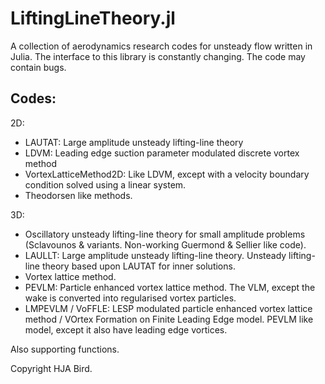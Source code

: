 # LiftingLineTheory.jl

A collection of aerodynamics research codes for unsteady flow written in Julia.
The interface to this library is constantly changing. The code may contain bugs.

## Codes:

2D:

* LAUTAT: Large amplitude unsteady lifting-line theory
* LDVM: Leading edge suction parameter modulated discrete vortex method
* VortexLatticeMethod2D: Like LDVM, except with a velocity boundary condition solved using a linear system.
* Theodorsen like methods.

3D:

* Oscillatory unsteady lifting-line theory for small amplitude problems (Sclavounos & variants. Non-working Guermond & Sellier like code).
* LAULLT: Large amplitude unsteady lifting-line theory. Unsteady lifting-line theory based upon LAUTAT for inner solutions.
* Vortex lattice method. 
* PEVLM: Particle enhanced vortex lattice method. The VLM, except the wake is converted into regularised vortex particles.
* LMPEVLM / VoFFLE: LESP modulated particle enhanced vortex lattice method / VOrtex Formation on Finite Leading Edge model. PEVLM like model, except it also have leading edge vortices.

Also supporting functions.

Copyright HJA Bird.


